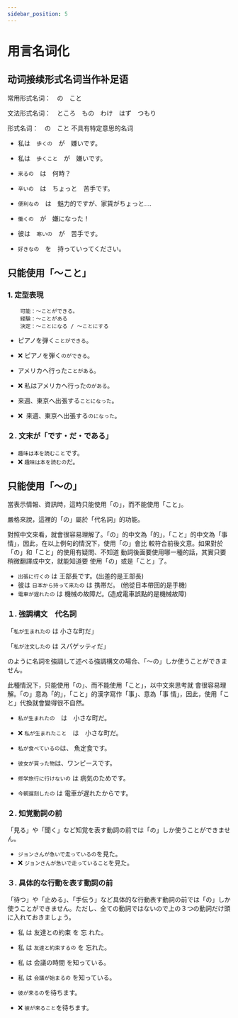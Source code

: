 ```yaml
---
sidebar_position: 5
---
```


# 用言名词化

## 动词接续形式名词当作补足语

常用形式名词：　の　こと

文法形式名词：　ところ　もの　わけ　はず　つもり

形式名词：　の　こと 不具有特定意思的名词

- 私は　`歩くの`　が　嫌いです。
- 私は　`歩くこと`　が　嫌いです。


- `来るの`　は　何時？
- `辛いの`　は　ちょっと　苦手です。
- `便利なの`　は　魅力的ですが、家賃がちょっと....


- `働くの`　が　嫌になった！
- 彼は　`寒いの`　が　苦手です。
- `好きなの`　を　持っていってください。

## 只能使用「〜こと」

### 1. 定型表現

        可能：〜ことができる。
        経験：〜ことがある
        決定：〜ことになる / 〜ことにする

- ピアノを弾く`ことができる`。
- ❌ ピアノを弾く`のができる`。


- アメリカへ行った`ことがある`。
- ❌ 私はアメリカへ行った`のがある`。


- 来週、東京へ出張する`ことになった`。
- ❌  来週、東京へ出張する`のになった`。

### ２. 文末が「です・だ・である」

- `趣味は本を読むこと`です。
- ❌ `趣味は本を読むの`だ。

## 只能使用「〜の」

當表示情報、資訊時，這時只能使用「の」，而不能使用「こと」。

嚴格來說，這裡的「の」屬於「代名詞」的功能。

對照中文來看，就會很容易理解了。「の」的中文為「的」，「こと」的中文為「事情」，因此，在以上例句的情況下，使用「の」會比 較符合前後文意。如果對於「の」和「こと」的使用有疑問、不知道 動詞後面要使用哪一種的話，其實只要稍微翻譯成中文，就能知道要 使用「の」或是「こと」了。

- `出張に行くの` は 王部長です。(出差的是王部長)
- 彼は `日本から持って来たの` は 携帯だ。 (他從日本帶回的是手機)
- `電車が遅れたの` は 機械の故障だ。(造成電車誤點的是機械故障)

### １. 強調構文　代名詞

「`私が生まれたの` は 小さな町だ」

「`私が注文したの` は スパゲッティだ」

のように名詞を強調して述べる強調構文の場合、「〜の」しか使うことができません。

此種情況下，只能使用「の」、而不能使用「こと」，以中文來思考就 會很容易理解。「の」意為「的」，「こと」的漢字寫作「事」、意為「事 情」，因此，使用「こと」代換就會變得很不自然。

- `私が生まれたの`　は　小さな町だ。
- ❌ `私が生まれたこと`　は　小さな町だ。

- `私が食べているの`は、 魚定食です。
- `彼女が買った物`は、ワンピースです。
- `修学旅行に行けないの` は 病気のためです。
- `今朝遅刻したの` は 電車が遅れたからです。

### ２. 知覚動詞の前

「見る」や「聞く」など知覚を表す動詞の前では「の」しか使うことができません。

- `ジョンさんが急いで走っているの`を見た。
- ❌ `ジョンさんが急いで走っていること`を見た。

### ３. 具体的な行動を表す動詞の前

「待つ」や「止める」、「手伝う」など具体的な行動表す動詞の前では「の」しか使うことができません。ただし、全ての動詞ではないので上の３つの動詞だけ頭に入れておきましょう。


- 私 は 友達との約束 を 忘 れた。
- 私 は `友達と約束するの` を 忘れた。
- 私 は 会議の時間 を知っている。
- 私 は `会議が始まるの` を知っている。


- `彼が来るの`を待ちます。
- ❌ `彼が来ること`を待ちます。